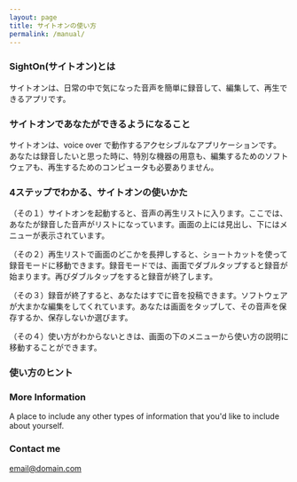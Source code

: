```yaml
---
layout: page
title: サイトオンの使い方
permalink: /manual/
---
```


### SightOn(サイトオン)とは
サイトオンは、日常の中で気になった音声を簡単に録音して、編集して、再生できるアプリです。

### サイトオンであなたができるようになること
サイトオンは、voice over で動作するアクセシブルなアプリケーションです。あなたは録音したいと思った時に、特別な機器の用意も、編集するためのソフトウェアも、再生するためのコンピュータも必要ありません。

### 4ステップでわかる、サイトオンの使いかた
（その１）サイトオンを起動すると、音声の再生リストに入ります。ここでは、あなたが録音した音声がリストになっています。画面の上には見出し、下にはメニューが表示されています。

（その２）再生リストで画面のどこかを長押しすると、ショートカットを使って録音モードに移動できます。録音モードでは、画面でダブルタップすると録音が始まります。再びダブルタップをすると録音が終了します。

（その３）録音が終了すると、あなたはすでに音を投稿できます。ソフトウェアが大まかな編集をしてくれています。あなたは画面をタップして、その音声を保存するか、保存しないか選びます。

（その４）使い方がわからないときは、画面の下のメニューから使い方の説明に移動することができます。

### 使い方のヒント


### More Information

A place to include any other types of information that you'd like to include about yourself.

### Contact me

[email@domain.com](mailto:email@domain.com)

